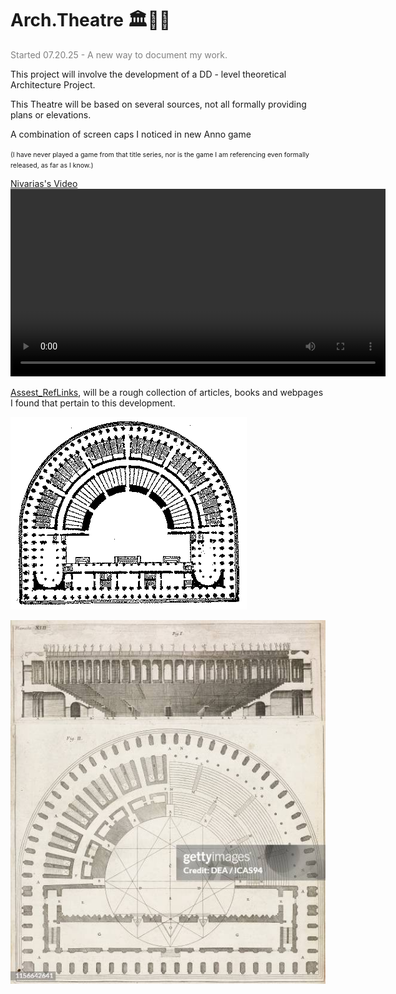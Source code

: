 # Arch.Theatre 🏛️🏺🔨
<span style="color:grey">Started 07.20.25 - A new way to document my work.</span>

This project will involve the development of a DD - level theoretical Architecture Project.

This Theatre will be based on several sources, not all formally providing plans or elevations. 

A combination of screen caps I noticed in new Anno game 

<span style="font-size: .75em;">(I have never played a game from that title series, nor is the game I am referencing even formally released, as far as I know.)</span>

[Nivarias's Video](https://www.youtube.com/watch?v=DiGxcIa8kjk)
<video width="600" controls>
  <source src="./Assets_RefImages/ScreenCapsFromAnnoVideo/Recording 2025-07-20 203749.mp4" type="video/mp4">
  Your browser does not support the video tag.
</video>

[Assest_RefLinks](thub.com/Evergiven-1/Arch.Theatre/tree/main/Assets_RefLinks), will be a rough collection of articles, books and webpages I found that pertain to this development.

![Getty Images Reference](./Assets_RefImages/Noções_elementares_de_archeologia_fig057.png)

![Getty Images Reference](./Assets_RefImages/gettyimages-1156642641-612x612.jpg)